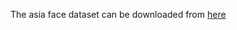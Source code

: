  The asia face dataset can be downloaded from [here](http://biometrics.idealtest.org/dbDetailForUser.do?id=9)